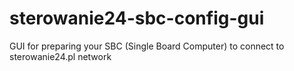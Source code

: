 # sterowanie24-sbc-config-gui
GUI for preparing your SBC (Single Board Computer) to connect to sterowanie24.pl network

